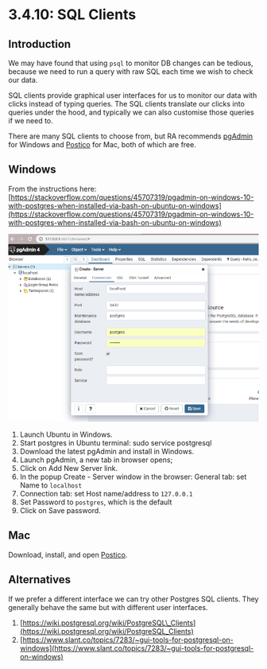 # 3.4.10: SQL Clients

## Introduction

We may have found that using `psql` to monitor DB changes can be tedious, because we need to run a query with raw SQL each time we wish to check our data. 

SQL clients provide graphical user interfaces for us to monitor our data with clicks instead of typing queries. The SQL clients translate our clicks into queries under the hood, and typically we can also customise those queries if we need to.

There are many SQL clients to choose from, but RA recommends [pgAdmin](https://www.pgadmin.org/) for Windows and [Postico](https://eggerapps.at/postico/) for Mac, both of which are free.

## Windows

From the instructions here: [https://stackoverflow.com/questions/45707319/pgadmin-on-windows-10-with-postgres-when-installed-via-bash-on-ubuntu-on-windows](https://stackoverflow.com/questions/45707319/pgadmin-on-windows-10-with-postgres-when-installed-via-bash-on-ubuntu-on-windows)

![](../../.gitbook/assets/lohgv.png)

1. Launch Ubuntu in Windows.
2.  Start postgres in Ubuntu terminal: sudo service postgresql 
3. Download the latest pgAdmin and install in Windows.
4. Launch pgAdmin, a new tab in browser opens;
5. Click on Add New Server link.
6. In the popup Create - Server window in the browser: General tab: set Name to `localhost`
7. Connection tab: set Host name/address to `127.0.0.1`
8. Set Password to `postgres`, which is the default
9. Click on Save password.

## Mac

Download, install, and open [Postico](https://eggerapps.at/postico/).

## Alternatives

If we prefer a different interface we can try other Postgres SQL clients. They generally behave the same but with different user interfaces.

1. [https://wiki.postgresql.org/wiki/PostgreSQL\_Clients](https://wiki.postgresql.org/wiki/PostgreSQL_Clients)
2. [https://www.slant.co/topics/7283/~gui-tools-for-postgresql-on-windows](https://www.slant.co/topics/7283/~gui-tools-for-postgresql-on-windows)



